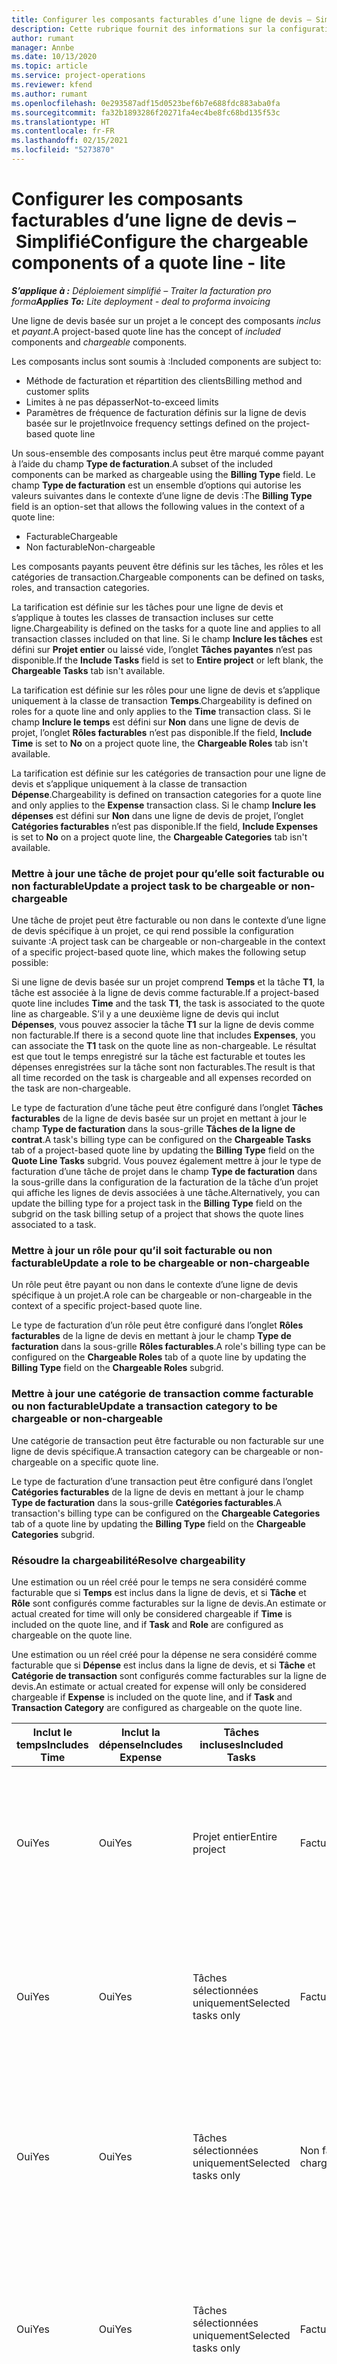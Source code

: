 ```yaml
---
title: Configurer les composants facturables d’une ligne de devis – Simplifié
description: Cette rubrique fournit des informations sur la configuration de composants payants et non facturables sur une ligne de devis basée sur un projet.
author: rumant
manager: Annbe
ms.date: 10/13/2020
ms.topic: article
ms.service: project-operations
ms.reviewer: kfend
ms.author: rumant
ms.openlocfilehash: 0e293587adf15d0523bef6b7e688fdc883aba0fa
ms.sourcegitcommit: fa32b1893286f20271fa4ec4be8fc68bd135f53c
ms.translationtype: HT
ms.contentlocale: fr-FR
ms.lasthandoff: 02/15/2021
ms.locfileid: "5273870"
---
```

# <a name="configure-the-chargeable-components-of-a-quote-line---lite"></a><span data-ttu-id="7af13-103">Configurer les composants facturables d’une ligne de devis – Simplifié</span><span class="sxs-lookup"><span data-stu-id="7af13-103">Configure the chargeable components of a quote line - lite</span></span>

<span data-ttu-id="7af13-104">_**S’applique à :** Déploiement simplifié – Traiter la facturation pro forma_</span><span class="sxs-lookup"><span data-stu-id="7af13-104">_**Applies To:** Lite deployment - deal to proforma invoicing_</span></span>

<span data-ttu-id="7af13-105">Une ligne de devis basée sur un projet a le concept des composants *inclus* et *payant*.</span><span class="sxs-lookup"><span data-stu-id="7af13-105">A project-based quote line has the concept of *included* components and *chargeable* components.</span></span>

<span data-ttu-id="7af13-106">Les composants inclus sont soumis à :</span><span class="sxs-lookup"><span data-stu-id="7af13-106">Included components are subject to:</span></span>

  - <span data-ttu-id="7af13-107">Méthode de facturation et répartition des clients</span><span class="sxs-lookup"><span data-stu-id="7af13-107">Billing method and customer splits</span></span>
  - <span data-ttu-id="7af13-108">Limites à ne pas dépasser</span><span class="sxs-lookup"><span data-stu-id="7af13-108">Not-to-exceed limits</span></span> 
  - <span data-ttu-id="7af13-109">Paramètres de fréquence de facturation définis sur la ligne de devis basée sur le projet</span><span class="sxs-lookup"><span data-stu-id="7af13-109">Invoice frequency settings defined on the project-based quote line</span></span>

<span data-ttu-id="7af13-110">Un sous-ensemble des composants inclus peut être marqué comme payant à l’aide du champ **Type de facturation**.</span><span class="sxs-lookup"><span data-stu-id="7af13-110">A subset of the included components can be marked as chargeable using the **Billing Type** field.</span></span> <span data-ttu-id="7af13-111">Le champ **Type de facturation** est un ensemble d’options qui autorise les valeurs suivantes dans le contexte d’une ligne de devis :</span><span class="sxs-lookup"><span data-stu-id="7af13-111">The **Billing Type** field is an option-set that allows the following values in the context of a quote line:</span></span>

  - <span data-ttu-id="7af13-112">Facturable</span><span class="sxs-lookup"><span data-stu-id="7af13-112">Chargeable</span></span>
  - <span data-ttu-id="7af13-113">Non facturable</span><span class="sxs-lookup"><span data-stu-id="7af13-113">Non-chargeable</span></span>

<span data-ttu-id="7af13-114">Les composants payants peuvent être définis sur les tâches, les rôles et les catégories de transaction.</span><span class="sxs-lookup"><span data-stu-id="7af13-114">Chargeable components can be defined on tasks, roles, and transaction categories.</span></span>

<span data-ttu-id="7af13-115">La tarification est définie sur les tâches pour une ligne de devis et s’applique à toutes les classes de transaction incluses sur cette ligne.</span><span class="sxs-lookup"><span data-stu-id="7af13-115">Chargeability is defined on the tasks for a quote line and applies to all transaction classes included on that line.</span></span> <span data-ttu-id="7af13-116">Si le champ **Inclure les tâches** est défini sur **Projet entier** ou laissé vide, l’onglet **Tâches payantes** n’est pas disponible.</span><span class="sxs-lookup"><span data-stu-id="7af13-116">If the **Include Tasks** field is set to **Entire project** or left blank, the **Chargeable Tasks** tab isn't available.</span></span>

<span data-ttu-id="7af13-117">La tarification est définie sur les rôles pour une ligne de devis et s’applique uniquement à la classe de transaction **Temps**.</span><span class="sxs-lookup"><span data-stu-id="7af13-117">Chargeability is defined on roles for a quote line and only applies to the **Time** transaction class.</span></span> <span data-ttu-id="7af13-118">Si le champ **Inclure le temps** est défini sur **Non** dans une ligne de devis de projet, l’onglet **Rôles facturables** n’est pas disponible.</span><span class="sxs-lookup"><span data-stu-id="7af13-118">If the field, **Include Time** is set to **No** on a project quote line, the **Chargeable Roles** tab isn't available.</span></span>

<span data-ttu-id="7af13-119">La tarification est définie sur les catégories de transaction pour une ligne de devis et s’applique uniquement à la classe de transaction **Dépense**.</span><span class="sxs-lookup"><span data-stu-id="7af13-119">Chargeability is defined on transaction categories for a  quote line and only applies to the **Expense** transaction class.</span></span> <span data-ttu-id="7af13-120">Si le champ **Inclure les dépenses** est défini sur **Non** dans une ligne de devis de projet, l’onglet **Catégories facturables** n’est pas disponible.</span><span class="sxs-lookup"><span data-stu-id="7af13-120">If the field, **Include Expenses** is set to **No** on a project quote line, the **Chargeable Categories** tab isn't available.</span></span>

### <a name="update-a-project-task-to-be-chargeable-or-non-chargeable"></a><span data-ttu-id="7af13-121">Mettre à jour une tâche de projet pour qu’elle soit facturable ou non facturable</span><span class="sxs-lookup"><span data-stu-id="7af13-121">Update a project task to be chargeable or non-chargeable</span></span>

<span data-ttu-id="7af13-122">Une tâche de projet peut être facturable ou non dans le contexte d’une ligne de devis spécifique à un projet, ce qui rend possible la configuration suivante :</span><span class="sxs-lookup"><span data-stu-id="7af13-122">A project task can be chargeable or non-chargeable in the context of a specific project-based quote line, which makes the following setup possible:</span></span>

<span data-ttu-id="7af13-123">Si une ligne de devis basée sur un projet comprend **Temps** et la tâche **T1**, la tâche est associée à la ligne de devis comme facturable.</span><span class="sxs-lookup"><span data-stu-id="7af13-123">If a project-based quote line includes **Time** and the task **T1**, the task is associated to the quote line as chargeable.</span></span> <span data-ttu-id="7af13-124">S’il y a une deuxième ligne de devis qui inclut **Dépenses**, vous pouvez associer la tâche **T1** sur la ligne de devis comme non facturable.</span><span class="sxs-lookup"><span data-stu-id="7af13-124">If there is a second quote line that includes **Expenses**, you can associate the **T1** task on the quote line as non-chargeable.</span></span> <span data-ttu-id="7af13-125">Le résultat est que tout le temps enregistré sur la tâche est facturable et toutes les dépenses enregistrées sur la tâche sont non facturables.</span><span class="sxs-lookup"><span data-stu-id="7af13-125">The result is that all time recorded on the task is chargeable and all expenses recorded on the task are non-chargeable.</span></span>

<span data-ttu-id="7af13-126">Le type de facturation d’une tâche peut être configuré dans l’onglet **Tâches facturables** de la ligne de devis basée sur un projet en mettant à jour le champ **Type de facturation** dans la sous-grille **Tâches de la ligne de contrat**.</span><span class="sxs-lookup"><span data-stu-id="7af13-126">A task's billing type can be configured on the **Chargeable Tasks** tab of a project-based quote line by updating the **Billing Type** field on the **Quote Line Tasks** subgrid.</span></span> <span data-ttu-id="7af13-127">Vous pouvez également mettre à jour le type de facturation d’une tâche de projet dans le champ **Type de facturation** dans la sous-grille dans la configuration de la facturation de la tâche d’un projet qui affiche les lignes de devis associées à une tâche.</span><span class="sxs-lookup"><span data-stu-id="7af13-127">Alternatively, you can update the billing type for a project task in the **Billing Type** field on the subgrid on the task billing setup of a project that shows the quote lines associated to a task.</span></span>

### <a name="update-a-role-to-be-chargeable-or-non-chargeable"></a><span data-ttu-id="7af13-128">Mettre à jour un rôle pour qu’il soit facturable ou non facturable</span><span class="sxs-lookup"><span data-stu-id="7af13-128">Update a role to be chargeable or non-chargeable</span></span>

<span data-ttu-id="7af13-129">Un rôle peut être payant ou non dans le contexte d’une ligne de devis spécifique à un projet.</span><span class="sxs-lookup"><span data-stu-id="7af13-129">A role can be chargeable or non-chargeable in the context of a specific project-based quote line.</span></span>

<span data-ttu-id="7af13-130">Le type de facturation d’un rôle peut être configuré dans l’onglet **Rôles facturables** de la ligne de devis en mettant à jour le champ **Type de facturation** dans la sous-grille **Rôles facturables**.</span><span class="sxs-lookup"><span data-stu-id="7af13-130">A role's billing type can be configured on the **Chargeable Roles** tab of a quote line by updating the **Billing Type** field on the **Chargeable Roles** subgrid.</span></span>

### <a name="update-a-transaction-category-to-be-chargeable-or-non-chargeable"></a><span data-ttu-id="7af13-131">Mettre à jour une catégorie de transaction comme facturable ou non facturable</span><span class="sxs-lookup"><span data-stu-id="7af13-131">Update a transaction category to be chargeable or non-chargeable</span></span>

<span data-ttu-id="7af13-132">Une catégorie de transaction peut être facturable ou non facturable sur une ligne de devis spécifique.</span><span class="sxs-lookup"><span data-stu-id="7af13-132">A transaction category can be chargeable or non-chargeable on a specific quote line.</span></span>

<span data-ttu-id="7af13-133">Le type de facturation d’une transaction peut être configuré dans l’onglet **Catégories facturables** de la ligne de devis en mettant à jour le champ **Type de facturation** dans la sous-grille **Catégories facturables**.</span><span class="sxs-lookup"><span data-stu-id="7af13-133">A transaction's billing type can be configured on the **Chargeable Categories** tab of a quote line by updating the **Billing Type** field on the **Chargeable Categories** subgrid.</span></span>

### <a name="resolve-chargeability"></a><span data-ttu-id="7af13-134">Résoudre la chargeabilité</span><span class="sxs-lookup"><span data-stu-id="7af13-134">Resolve chargeability</span></span>
<span data-ttu-id="7af13-135">Une estimation ou un réel créé pour le temps ne sera considéré comme facturable que si **Temps** est inclus dans la ligne de devis, et si **Tâche** et **Rôle** sont configurés comme facturables sur la ligne de devis.</span><span class="sxs-lookup"><span data-stu-id="7af13-135">An estimate or actual created for time will only be considered chargeable if **Time** is included on the quote line, and if **Task** and **Role** are configured as chargeable on the quote line.</span></span>

<span data-ttu-id="7af13-136">Une estimation ou un réel créé pour la dépense ne sera considéré comme facturable que si **Dépense** est inclus dans la ligne de devis, et si **Tâche** et **Catégorie de transaction** sont configurés comme facturables sur la ligne de devis.</span><span class="sxs-lookup"><span data-stu-id="7af13-136">An estimate or actual created for expense will only be considered chargeable if **Expense** is included on the quote line, and if **Task** and **Transaction Category** are configured as chargeable on the quote line.</span></span>

| <span data-ttu-id="7af13-137">Inclut le temps</span><span class="sxs-lookup"><span data-stu-id="7af13-137">Includes Time</span></span> | <span data-ttu-id="7af13-138">Inclut la dépense</span><span class="sxs-lookup"><span data-stu-id="7af13-138">Includes Expense</span></span> | <span data-ttu-id="7af13-139">Tâches incluses</span><span class="sxs-lookup"><span data-stu-id="7af13-139">Included Tasks</span></span> | <span data-ttu-id="7af13-140">Rôle</span><span class="sxs-lookup"><span data-stu-id="7af13-140">Role</span></span> | <span data-ttu-id="7af13-141">Catégorie </span><span class="sxs-lookup"><span data-stu-id="7af13-141">Category</span></span> | <span data-ttu-id="7af13-142">Tâche</span><span class="sxs-lookup"><span data-stu-id="7af13-142">Task</span></span> | <span data-ttu-id="7af13-143">Facturation</span><span class="sxs-lookup"><span data-stu-id="7af13-143">Billing</span></span> |
| --- | --- | --- | --- | --- | --- | --- |
| <span data-ttu-id="7af13-144">Oui</span><span class="sxs-lookup"><span data-stu-id="7af13-144">Yes</span></span> | <span data-ttu-id="7af13-145">Oui</span><span class="sxs-lookup"><span data-stu-id="7af13-145">Yes</span></span> | <span data-ttu-id="7af13-146">Projet entier</span><span class="sxs-lookup"><span data-stu-id="7af13-146">Entire project</span></span> | <span data-ttu-id="7af13-147">Facturable</span><span class="sxs-lookup"><span data-stu-id="7af13-147">Chargeable</span></span> | <span data-ttu-id="7af13-148">Facturable</span><span class="sxs-lookup"><span data-stu-id="7af13-148">Chargeable</span></span> | <span data-ttu-id="7af13-149">Impossible à définir</span><span class="sxs-lookup"><span data-stu-id="7af13-149">Can't be set</span></span> | <span data-ttu-id="7af13-150">Facturation à l’heure actuelle : Facturable</span><span class="sxs-lookup"><span data-stu-id="7af13-150">Billing on a time actual: Chargeable</span></span> </br><span data-ttu-id="7af13-151">Type de facturation sur les dépenses réelles : facturable</span><span class="sxs-lookup"><span data-stu-id="7af13-151">Billing type on expense actual: Chargeable</span></span> |
| <span data-ttu-id="7af13-152">Oui</span><span class="sxs-lookup"><span data-stu-id="7af13-152">Yes</span></span> | <span data-ttu-id="7af13-153">Oui</span><span class="sxs-lookup"><span data-stu-id="7af13-153">Yes</span></span> | <span data-ttu-id="7af13-154">Tâches sélectionnées uniquement</span><span class="sxs-lookup"><span data-stu-id="7af13-154">Selected tasks only</span></span> | <span data-ttu-id="7af13-155">Facturable</span><span class="sxs-lookup"><span data-stu-id="7af13-155">Chargeable</span></span> | <span data-ttu-id="7af13-156">Facturable</span><span class="sxs-lookup"><span data-stu-id="7af13-156">Chargeable</span></span> | <span data-ttu-id="7af13-157">Facturable</span><span class="sxs-lookup"><span data-stu-id="7af13-157">Chargeable</span></span> | <span data-ttu-id="7af13-158">Facturation à l’heure actuelle : Facturable</span><span class="sxs-lookup"><span data-stu-id="7af13-158">Billing on a time actual: Chargeable</span></span></br><span data-ttu-id="7af13-159">Type de facturation sur les dépenses réelles : facturable</span><span class="sxs-lookup"><span data-stu-id="7af13-159">Billing type on expense actual: Chargeable</span></span> |
| <span data-ttu-id="7af13-160">Oui</span><span class="sxs-lookup"><span data-stu-id="7af13-160">Yes</span></span> | <span data-ttu-id="7af13-161">Oui</span><span class="sxs-lookup"><span data-stu-id="7af13-161">Yes</span></span> | <span data-ttu-id="7af13-162">Tâches sélectionnées uniquement</span><span class="sxs-lookup"><span data-stu-id="7af13-162">Selected tasks only</span></span> | <span data-ttu-id="7af13-163">Non facturable</span><span class="sxs-lookup"><span data-stu-id="7af13-163">Non-chargeable</span></span> | <span data-ttu-id="7af13-164">Facturable</span><span class="sxs-lookup"><span data-stu-id="7af13-164">Chargeable</span></span> | <span data-ttu-id="7af13-165">Facturable</span><span class="sxs-lookup"><span data-stu-id="7af13-165">Chargeable</span></span> | <span data-ttu-id="7af13-166">Facturation à l’heure actuelle : Non facturable</span><span class="sxs-lookup"><span data-stu-id="7af13-166">Billing on a time actual: Non-Chargeable</span></span></br><span data-ttu-id="7af13-167">Type de facturation sur les dépenses réelles : facturable</span><span class="sxs-lookup"><span data-stu-id="7af13-167">Billing type on expense actual: Chargeable</span></span> |
| <span data-ttu-id="7af13-168">Oui</span><span class="sxs-lookup"><span data-stu-id="7af13-168">Yes</span></span> | <span data-ttu-id="7af13-169">Oui</span><span class="sxs-lookup"><span data-stu-id="7af13-169">Yes</span></span> | <span data-ttu-id="7af13-170">Tâches sélectionnées uniquement</span><span class="sxs-lookup"><span data-stu-id="7af13-170">Selected tasks only</span></span> | <span data-ttu-id="7af13-171">Facturable</span><span class="sxs-lookup"><span data-stu-id="7af13-171">Chargeable</span></span> | <span data-ttu-id="7af13-172">Facturable</span><span class="sxs-lookup"><span data-stu-id="7af13-172">Chargeable</span></span> | <span data-ttu-id="7af13-173">Non facturable</span><span class="sxs-lookup"><span data-stu-id="7af13-173">Non-Chargeable</span></span> | <span data-ttu-id="7af13-174">Facturation à l’heure actuelle : Non facturable</span><span class="sxs-lookup"><span data-stu-id="7af13-174">Billing on a time actual: Non-Chargeable</span></span></br> <span data-ttu-id="7af13-175">Type de facturation sur les dépenses réelles : non facturable</span><span class="sxs-lookup"><span data-stu-id="7af13-175">Billing type on expense actual: Non-Chargeable</span></span> |
| <span data-ttu-id="7af13-176">Oui</span><span class="sxs-lookup"><span data-stu-id="7af13-176">Yes</span></span> | <span data-ttu-id="7af13-177">Oui</span><span class="sxs-lookup"><span data-stu-id="7af13-177">Yes</span></span> | <span data-ttu-id="7af13-178">Tâches sélectionnées uniquement</span><span class="sxs-lookup"><span data-stu-id="7af13-178">Selected tasks only</span></span> | <span data-ttu-id="7af13-179">Non facturable</span><span class="sxs-lookup"><span data-stu-id="7af13-179">Non-Chargeable</span></span> | <span data-ttu-id="7af13-180">Facturable</span><span class="sxs-lookup"><span data-stu-id="7af13-180">Chargeable</span></span> | <span data-ttu-id="7af13-181">Non facturable</span><span class="sxs-lookup"><span data-stu-id="7af13-181">Non- Chargeable</span></span> | <span data-ttu-id="7af13-182">Facturation à l’heure actuelle : Non facturable</span><span class="sxs-lookup"><span data-stu-id="7af13-182">Billing on a time actual: Non-Chargeable</span></span></br> <span data-ttu-id="7af13-183">Type de facturation sur les dépenses réelles : non facturable</span><span class="sxs-lookup"><span data-stu-id="7af13-183">Billing type on expense actual: Non-Chargeable</span></span> |
| <span data-ttu-id="7af13-184">Oui</span><span class="sxs-lookup"><span data-stu-id="7af13-184">Yes</span></span> | <span data-ttu-id="7af13-185">Oui</span><span class="sxs-lookup"><span data-stu-id="7af13-185">Yes</span></span> | <span data-ttu-id="7af13-186">Tâches sélectionnées uniquement</span><span class="sxs-lookup"><span data-stu-id="7af13-186">Selected tasks only</span></span> | <span data-ttu-id="7af13-187">Non facturable</span><span class="sxs-lookup"><span data-stu-id="7af13-187">Non-Chargeable</span></span> | <span data-ttu-id="7af13-188">Non facturable</span><span class="sxs-lookup"><span data-stu-id="7af13-188">Non-Chargeable</span></span> | <span data-ttu-id="7af13-189">Facturable</span><span class="sxs-lookup"><span data-stu-id="7af13-189">Chargeable</span></span> | <span data-ttu-id="7af13-190">Facturation à l’heure actuelle : Non facturable</span><span class="sxs-lookup"><span data-stu-id="7af13-190">Billing on a time actual: Non-Chargeable</span></span></br> <span data-ttu-id="7af13-191">Type de facturation sur les dépenses réelles : non facturable</span><span class="sxs-lookup"><span data-stu-id="7af13-191">Billing type on expense actual: Non-Chargeable</span></span> |
| <span data-ttu-id="7af13-192">No</span><span class="sxs-lookup"><span data-stu-id="7af13-192">No</span></span> | <span data-ttu-id="7af13-193">Oui</span><span class="sxs-lookup"><span data-stu-id="7af13-193">Yes</span></span> | <span data-ttu-id="7af13-194">Projet entier</span><span class="sxs-lookup"><span data-stu-id="7af13-194">Entire project</span></span> | <span data-ttu-id="7af13-195">Impossible à définir</span><span class="sxs-lookup"><span data-stu-id="7af13-195">Can't be set</span></span> | <span data-ttu-id="7af13-196">Facturable</span><span class="sxs-lookup"><span data-stu-id="7af13-196">Chargeable</span></span> | <span data-ttu-id="7af13-197">Impossible à définir</span><span class="sxs-lookup"><span data-stu-id="7af13-197">Can't be set</span></span> | <span data-ttu-id="7af13-198">Facturation à l’heure actuelle : Non disponible</span><span class="sxs-lookup"><span data-stu-id="7af13-198">Billing on a time actual: Not available</span></span> </br><span data-ttu-id="7af13-199">Type de facturation sur les dépenses réelles : facturable</span><span class="sxs-lookup"><span data-stu-id="7af13-199">Billing type on expense actual: Chargeable</span></span> |
| <span data-ttu-id="7af13-200">No</span><span class="sxs-lookup"><span data-stu-id="7af13-200">No</span></span> | <span data-ttu-id="7af13-201">Oui</span><span class="sxs-lookup"><span data-stu-id="7af13-201">Yes</span></span> | <span data-ttu-id="7af13-202">Projet entier</span><span class="sxs-lookup"><span data-stu-id="7af13-202">Entire project</span></span> | <span data-ttu-id="7af13-203">Impossible à définir</span><span class="sxs-lookup"><span data-stu-id="7af13-203">Can't be set</span></span> | <span data-ttu-id="7af13-204">Non facturable</span><span class="sxs-lookup"><span data-stu-id="7af13-204">Non-chargeable</span></span> | <span data-ttu-id="7af13-205">Impossible à définir</span><span class="sxs-lookup"><span data-stu-id="7af13-205">Can't be set</span></span> | <span data-ttu-id="7af13-206">Facturation à l’heure actuelle : Non disponible</span><span class="sxs-lookup"><span data-stu-id="7af13-206">Billing on a time actual: Not available</span></span> </br><span data-ttu-id="7af13-207">Type de facturation sur les dépenses réelles : non facturable</span><span class="sxs-lookup"><span data-stu-id="7af13-207">Billing type on expense actual: Non-chargeable</span></span> |
| <span data-ttu-id="7af13-208">Oui</span><span class="sxs-lookup"><span data-stu-id="7af13-208">Yes</span></span> | <span data-ttu-id="7af13-209">No</span><span class="sxs-lookup"><span data-stu-id="7af13-209">No</span></span> | <span data-ttu-id="7af13-210">Projet entier</span><span class="sxs-lookup"><span data-stu-id="7af13-210">Entire project</span></span> | <span data-ttu-id="7af13-211">Facturable</span><span class="sxs-lookup"><span data-stu-id="7af13-211">Chargeable</span></span> | <span data-ttu-id="7af13-212">Impossible à définir</span><span class="sxs-lookup"><span data-stu-id="7af13-212">Can't be set</span></span> | <span data-ttu-id="7af13-213">Impossible à définir</span><span class="sxs-lookup"><span data-stu-id="7af13-213">Can't be set</span></span> | <span data-ttu-id="7af13-214">Facturation à l’heure actuelle : Facturable</span><span class="sxs-lookup"><span data-stu-id="7af13-214">Billing on a time actual: Chargeable</span></span></br><span data-ttu-id="7af13-215">Type de facturation sur les dépenses réelles : non disponible</span><span class="sxs-lookup"><span data-stu-id="7af13-215">Billing type on expense actual: Not available</span></span> |
| <span data-ttu-id="7af13-216">Oui</span><span class="sxs-lookup"><span data-stu-id="7af13-216">Yes</span></span> | <span data-ttu-id="7af13-217">No</span><span class="sxs-lookup"><span data-stu-id="7af13-217">No</span></span> | <span data-ttu-id="7af13-218">Projet entier</span><span class="sxs-lookup"><span data-stu-id="7af13-218">Entire project</span></span> | <span data-ttu-id="7af13-219">Non facturable</span><span class="sxs-lookup"><span data-stu-id="7af13-219">Non-chargeable</span></span> | <span data-ttu-id="7af13-220">Impossible à définir</span><span class="sxs-lookup"><span data-stu-id="7af13-220">Can't be set</span></span> | <span data-ttu-id="7af13-221">Impossible à définir</span><span class="sxs-lookup"><span data-stu-id="7af13-221">Can't be set</span></span> | <span data-ttu-id="7af13-222">Facturation à l’heure actuelle : Non facturable</span><span class="sxs-lookup"><span data-stu-id="7af13-222">Billing on a time actual: Non-chargeable</span></span> </br><span data-ttu-id="7af13-223">Type de facturation sur les dépenses réelles : non disponible</span><span class="sxs-lookup"><span data-stu-id="7af13-223">Billing type on expense actual: Not available</span></span> |


[!INCLUDE[footer-include](../../includes/footer-banner.md)]